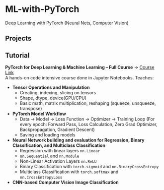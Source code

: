 # ML-with-PyTorch
Deep Learning with PyTorch (Neural Nets, Computer Vision)
## Projects

## Tutorial
**PyTorch for Deep Learning & Machine Learning – Full Course** -> [Course Link](https://www.youtube.com/watch?app=desktop&v=V_xro1bcAuA&t=2629s&ab_channel=freeCodeCamp.org)<br>
A hands-on code intensive course done in Jupyter Notebooks. Teaches:
- **Tensor Operations and Manipulation**
  - Creating, indexing, slicing on tensors
  - Shape, dtype, device(GPU/CPU)
  - Basic math, matrix multiplication, reshaping (squeeze, unsqueeze, transpose)
- **PyTorch Model Workflow**
  - Data -> Model -> Loss Function -> Optimizer -> Training Loop (For every epoch: Forward Pass, Loss Calculation, Zero Grad Optimizer, Backpropagation, Gradient Descent)
  - Saving and loading models
- **Neural Network building and evaluation for Regression, Binary Classification, and Multiclass Classification**
  - Regression with linear layers `nn.Linear`
  - `nn.Sequential` and `nn.Module`
  - Non-Linear Activation Layers `nn.ReLU`
  - Binary Classification with `torch.sigmoid` and `nn.BinaryCrossEntropy`
  - Multiclass Classification with `torch.softmax` and `nn.CrossEntropyLoss`
- **CNN-based Computer Vision Image Classification**
  

